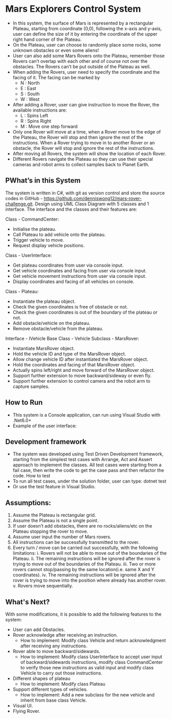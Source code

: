 # Mars Explorers Control System

- In this system, the surface of Mars is represented by a rectangular Plateau, starting from coordinate (0,0), following the x-axis and y-axis, user can define the size of it by entering the coordinate of the upper right hand corner of the Plateau.
- On the Plateau, user can choose to randomly place some rocks, some unknown obstacles or even some aliens!
- User can also add some Mars Rovers onto the Plateau, remember those Rovers can’t overlap with each other and of course not over the obstacles. The Rovers can’t be put outside of the Plateau as well.
- When adding the Rovers, user need to specify the coordinate and the facing of it. The facing can be marked by 
    - N : North
    - E : East
    - S : South
    - W : West
- After adding a Rover, user can give instruction to move the Rover, the available instructions are:
    - L : Spins Left
    - R : Spins Right
    - M : Move one step forward
- Only one Rover will move at a time, when a Rover move to the edge of the Plateau, the Rover will stop and then ignore the rest of the instructions. When a Rover trying to move in to another Rover or an obstacle, the Rover will stop and ignore the rest of the instructions.
- After moving all Rovers, the system will show the location of each Rover.
- Different Rovers navigate the Plateau so they can use their special cameras and robot arms to collect samples back to Planet Earth.

## PWhat’s in this System

The system is written in C#, with git as version control and store the source codes in GitHub - https://github.com/denniswong12/mars-rover-challenge.git. Design using UML Class Diagram with 5 classes and 1 interface. The interface and the classes and their features are:

Class - CommandCenter:
- Initialise the plateau.
- Call Plateau to add vehicle onto the plateau.
- Trigger vehicle to move.
- Request display vehicle positions.

Class - UserInterface:
- Get plateau coordinates from user via console input.
- Get vehicle coordinates and facing from user via console input.
- Get vehicle movement instructions from user via console input.
- Display coordinates and facing of all vehicles on console.

Class - Plateau:
- Instantiate the plateau object.
- Check the given coordinates is free of obstacle or not.
- Check the given coordinates is out of the boundary of the plateau or not.
- Add obstacle/vehicle on the plateau.
- Remove obstacle/vehicle from the plateau.

Interface - IVehicle
Base Class - Vehicle 
Subclass - MarsRover:
- Instantiate MarsRover object.
- Hold the vehicle ID and type of the MarsRover object.
- Allow change vehicle ID after instantiated the MarsRover object.
- Hold the coordinates and facing of that MarsRover object.
- Actually spins left/right and move forward of the MarsRover object.
- Support further extension to move backward/sideway or even fly.
- Support further extension to control camera and the robot arm to capture samples.


## How to Run

- This system is a Console application, can run using Visual Studio with .Net6.0+
- Example of the user interface:

## Development framework
- The system was developed using Test Driven Development framework, starting from the simplest test cases with Arrange, Act and Assert approach to implement the classes. All test cases were starting from a fail case, then write the code to get the case pass and then refactor the code.
How to test
- To run all test cases, under the solution folder, user can type: dotnet test
- Or use the test feature in Visual Studio.

## Assumptions:
1. Assume the Plateau is rectangular grid.
2. Assume the Plateau is not a single point. 
3. If user doesn’t add obstacles, there are no rocks/aliens/etc on the Plateau stopping the rover to move.
4. Assume user input the number of Mars rovers.
5. All instructions can be successfully transmitted to the rover.
6. Every turn / move can be carried out successfully, with the following limitations:
    i. Rovers will not be able to move out of the boundaries of the Plateau.
    ii. The remaining instructions will be ignored after the rover is trying to move out of the boundaries of the Plateau.
    iii. Two or more rovers cannot stop/passing by the same location(i.e. same X and Y coordinates).
    iv. The remaining instructions will be ignored after the rover is trying to move into the position where already has another rover.
    v. Rovers move sequentially.

## What's Next?

With some modifications, it is possible to add the following features to the system:
- User can add Obstacles.
- Rover acknowledge after receiving an instruction.
    - How to implement: Modify class Vehicle and return acknowledgment after receiving any instructions.
- Rover able to move backward/sidewards.
    - How to implement: Modify class UserInterface to accept user input of backward/sidewards instructions, modify class CommandCenter to verify those new instructions as valid input and modify class Vehicle to carry out those instructions.
- Different shapes of plateau
    - How to implement: Modify class Plateau 
- Support different types of vehicles.
    - How to implement: Add a new subclass for the new vehicle and inherit from base class Vehicle. 
- Visual UI.
- Flying Rover.
